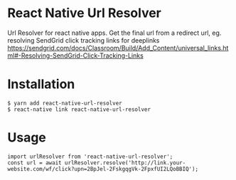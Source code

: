 # React Native Url Resolver
Url Resolver for react native apps. 
Get the final url from a redirect url, eg. resolving SendGrid click tracking links for deeplinks https://sendgrid.com/docs/Classroom/Build/Add_Content/universal_links.html#-Resolving-SendGrid-Click-Tracking-Links

# Installation
```
$ yarn add react-native-url-resolver
$ react-native link react-native-url-resolver
```

# Usage
```
import urlResolver from 'react-native-url-resolver';
const url = await urlResolver.resolve('http://link.your-website.com/wf/click?upn=2BpJel-2FskgqgVk-2FpxfUI2LQoBBIQ');
```
